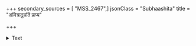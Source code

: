 +++
secondary_sources = [ "MSS_2467",]
jsonClass = "Subhaashita"
title = "अमित्रादुन्नतिं प्राप्य"

+++

<details><summary>Text</summary>

अमित्रादुन्नतिं प्राप्य नोन्नतोऽस्मीति विश्वसेत्।  
तस्मात् प्राप्योन्नतिं नश्येत् प्रावार इव कीटकः॥
</details>
